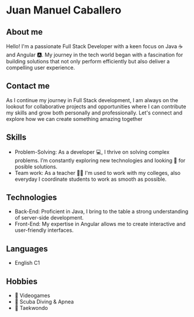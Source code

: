 # Juan Manuel Caballero
## About me
Hello! I'm a passionate Full Stack Developer with a keen focus on Java ☕ and Angular 🅰. My journey in the tech world began with a fascination for building solutions that not only perform efficiently but also deliver a compelling user experience.
## Contact me
As I continue my journey in Full Stack development, I am always on the lookout for collaborative projects and opportunities where I can contribute my skills and grow both personally and professionally. Let's connect and explore how we can create something amazing together
## Skills
- Problem-Solving: As a developer 💻, I thrive on solving complex problems. I’m constantly exploring new technologies and looking 🧐 for posible solutions.
- Team work: As a teacher 👨‍🏫	I'm used to work with my colleges, also everyday I coordinate students to work as smooth as possible.
## Technologies
- Back-End: Proficient in Java, I bring to the table a strong understanding of server-side development.
- Front-End: My expertise in Angular allows me to create interactive and user-friendly interfaces.
## Languages
- English C1
## Hobbies
- 👾	Videogames
- 🤿	Scuba Diving & Apnea
- 🥋	Taekwondo
